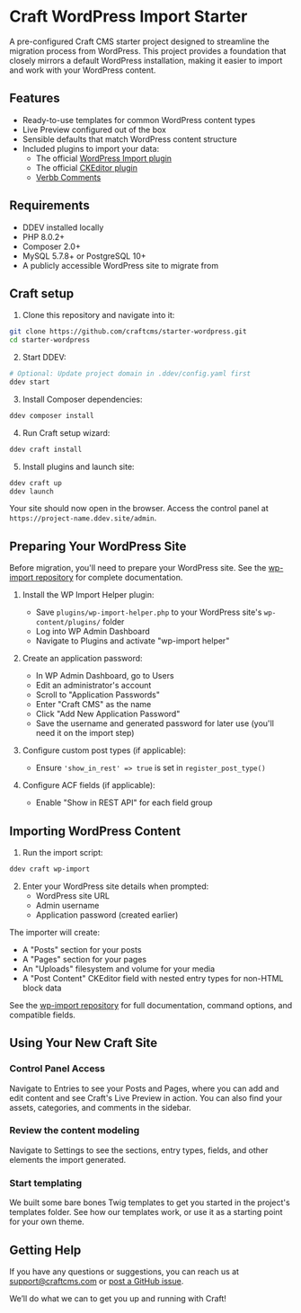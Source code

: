 # Craft WordPress Import Starter
A pre-configured Craft CMS starter project designed to streamline the migration process from WordPress. This project provides a foundation that closely mirrors a default WordPress installation, making it easier to import and work with your WordPress content.

## Features
- Ready-to-use templates for common WordPress content types
- Live Preview configured out of the box
- Sensible defaults that match WordPress content structure
- Included plugins to import your data:
  - The official [WordPress Import plugin](https://github.com/craftcms/wp-import)
  - The official [CKEditor plugin](https://plugins.craftcms.com/ckeditor)
  - [Verbb Comments](https://plugins.craftcms.com/comments)

## Requirements
- DDEV installed locally
- PHP 8.0.2+
- Composer 2.0+
- MySQL 5.7.8+ or PostgreSQL 10+
- A publicly accessible WordPress site to migrate from

## Craft setup

1. Clone this repository and navigate into it:
```bash
git clone https://github.com/craftcms/starter-wordpress.git
cd starter-wordpress
```

2. Start DDEV:
```bash
# Optional: Update project domain in .ddev/config.yaml first
ddev start
```

3. Install Composer dependencies:
```bash
ddev composer install
```

4. Run Craft setup wizard:
```bash
ddev craft install
```

5. Install plugins and launch site:
```bash
ddev craft up
ddev launch
```

Your site should now open in the browser. Access the control panel at `https://project-name.ddev.site/admin`.

## Preparing Your WordPress Site

Before migration, you'll need to prepare your WordPress site. See the [wp-import repository](https://github.com/craftcms/wp-import) for complete documentation.

1. Install the WP Import Helper plugin:
   - Save `plugins/wp-import-helper.php` to your WordPress site's `wp-content/plugins/` folder
   - Log into WP Admin Dashboard
   - Navigate to Plugins and activate "wp-import helper"

2. Create an application password:
   - In WP Admin Dashboard, go to Users
   - Edit an administrator's account
   - Scroll to "Application Passwords"
   - Enter "Craft CMS" as the name
   - Click "Add New Application Password"
   - Save the username and generated password for later use (you'll need it on the import step)

3. Configure custom post types (if applicable):
   - Ensure `'show_in_rest' => true` is set in `register_post_type()`

4. Configure ACF fields (if applicable):
   - Enable "Show in REST API" for each field group

## Importing WordPress Content

1. Run the import script:
```bash
ddev craft wp-import
```

2. Enter your WordPress site details when prompted:
   - WordPress site URL
   - Admin username
   - Application password (created earlier)

The importer will create:
- A "Posts" section for your posts
- A "Pages" section for your pages
- An "Uploads" filesystem and volume for your media
- A "Post Content" CKEditor field with nested entry types for non-HTML block data

See the [wp-import repository](https://github.com/craftcms/wp-import) for full documentation, command options, and compatible 
fields.

## Using Your New Craft Site

### Control Panel Access
Navigate to Entries to see your Posts and Pages, where you can add and edit content and see Craft's Live Preview in action. You can also find your assets, categories, and comments in the sidebar.

### Review the content modeling
Navigate to Settings to see the sections, entry types, fields, and other elements the import generated.

### Start templating

We built some bare bones Twig templates to get you started in the project's templates folder. See how our templates work, or use it as a starting point for your own theme.

## Getting Help
If you have any questions or suggestions, you can reach us at support@craftcms.com or [post a GitHub issue](https://github.com/craftcms/starter-wordpress/issues).

We’ll do what we can to get you up and running with Craft!